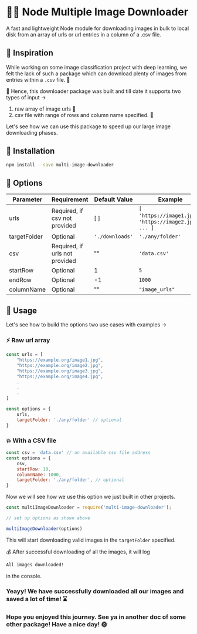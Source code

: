 <h1>🧜‍♂️ Node Multiple Image Downloader</h1>

A fast and lightweight Node module for downloading images in bulk to local disk from an array of urls or url entries in a column of a .csv file.

<h2>🔱 Inspiration</h2>

While working on some image classification project with deep learning, we felt the lack of such a package which can download plenty of images from entries within a `.csv` file. 📂

📍 Hence, this downloader package was built and till date it supports two types of input ->

1. raw array of image urls 🐛
2. csv file with range of rows and column name specified. 🦋

Let's see how we can use this package to speed up our large image downloading phases.

<h2>🔱 Installation</h2>

```bash
npm install --save multi-image-downloader
```

<h2>🔱 Options</h2>

| Parameter | Requirement | Default Value | Example |
|----------|----------|----------|----------|
| urls | Required, if csv not provided | [ ] | `[ 'https://image1.jpg'`, `'https://image2.jpg', ... ]` |
| targetFolder | Optional | `'./downloads'` | `'./any/folder'` |
| csv | Required, if urls not provided | "" | `'data.csv'` |
| startRow | Optional | 1 | `5` |
| endRow | Optional | -1 | `1000` |
| columnName | Optional | "" | `"image_urls"` |

<h2>🔱 Usage</h2>

Let's see how to build the options two use cases with examples ->

<h3>⚡ Raw url array</h3>

```js
const urls = [
    "https://example.org/image1.jpg",
    "https://example.org/image2.jpg",
    "https://example.org/image3.jpg",
    "https://example.org/image4.jpg",
    .
    .
    .
]

const options = {
    urls,
    targetFolder: './any/folder' // optional
}
```


<h3>💥 With a CSV file</h3>

```js
const csv = 'data.csv' // an available csv file address
const options = {
    csv,
    startRow: 10, 
    columnName: 1000,
    targetFolder: './any/folder', // optional
}
```

Now we will see how we use this option we just built in other projects.

```js
const multiImageDownloader = require('multi-image-downloader');

// set up options as shown above

multiImageDownloader(options)
```

This will start downloading valid images in the `targetFolder` specified. 

💰 After successful downloading of all the images, it will log

```bash
All images downloaded!
```

in the console.

<h3>Yeayy! We have successfully downloaded all our images and saved a lot of time! ⌛</h3>

<h3>Hope you enjoyed this journey. See ya in another doc of some other package! Have a nice day! 🌞</h3>